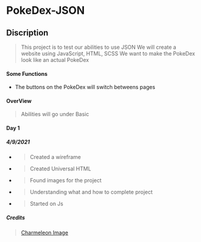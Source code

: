 # PokeDex-JSON

## Discription
>This project is to test our abilities to use JSON
>We will create a website using JavaScript, HTML, SCSS
>We want to make the PokeDex look like an actual PokeDex

#### Some Functions

- The buttons on the PokeDex will switch betweens pages


#### OverView

>Abilities will go under Basic



#### Day 1

##### 4/9/2021

- >Created a wireframe
- >Created Universal HTML
- >Found images for the project
- >Understanding what and how to complete project
- >Started on Js 



##### Credits

>[Charmeleon Image](https://w7.pngwing.com/pngs/24/646/png-transparent-charmeleon-pokemon-go-drawing-charmander-pokemon-go-mammal-carnivoran-dragon.png) 

